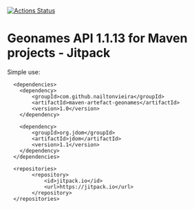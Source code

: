 [![Actions Status](https://github.com/nailtonvieira/osgi-karaf-maven-geonames-api/workflows/JavaCI/badge.svg)](https://github.com/nailtonvieira/osgi-karaf-maven-geonames-api/actions)

# Geonames API 1.1.13 for Maven projects - Jitpack

Simple use:
      
      <dependencies>
        <dependency>
            <groupId>com.github.nailtonvieira</groupId>
            <artifactId>maven-artefact-geonames</artifactId>
            <version>1.0</version>
        </dependency>
        
        <dependency>
            <groupId>org.jdom</groupId>
            <artifactId>jdom</artifactId>
            <version>1.1</version>
        </dependency>
      </dependencies>
        
      <repositories>
            <repository>
                <id>jitpack.io</id>
                <url>https://jitpack.io</url>
            </repository>
      </repositories>
